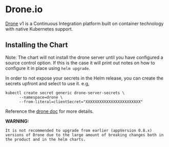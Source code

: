 # Drone.io

[Drone](http://readme.drone.io/) v1 is a Continuous Integration platform built on container technology with native Kubernetes support.

## Installing the Chart
Note: The chart will not install the drone server until you have configured a source control option. If this is the case it will print out notes on how to configure it in place using `helm upgrade`.

In order to not expose your secrets in the Helm release, you can create the secrets upfront and select to use it. e.g,

```console
kubectl create secret generic drone-server-secrets \
      --namespace=drone \
      --from-literal=clientSecret="XXXXXXXXXXXXXXXXXXXXXXXX"
```

Reference the [drone doc](http://readme.drone.io/) for more details.

**WARNING:**
```
It is not recommended to upgrade from earlier (appVersion 0.8.x) versions of Drone due to the large amount of breaking changes both in the product and in the helm charts.
```
